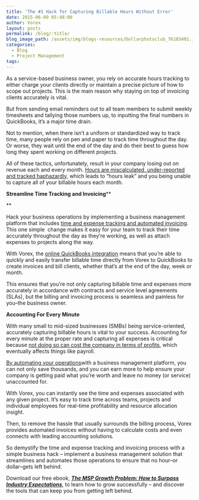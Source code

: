 ```yaml
---
title: 'The #1 Hack for Capturing Billable Hours Without Error'
date: 2015-06-09 05:48:00
author: Vorex
layout: posts
permalink: /blog/:title/
blog_image_path: /assets/img/blogs-resources/Dollarphotoclub_76103401.jpg
categories:
  - Blog
  - Project Management
tags:  
---
```



As a service-based business owner, you rely on accurate hours tracking to either charge your clients directly or maintain a precise picture of how to scope out projects. This is the main reason why staying on top of invoicing clients accurately is vital.

But from sending email reminders out to all team members to submit weekly timesheets and tallying those numbers up, to inputting the final numbers in QuickBooks, it’s a major time drain.

Not to mention, when there isn’t a uniform or standardized way to track time, many people rely on pen and paper to track time throughout the day. Or worse, they wait until the end of the day and do their best to guess how long they spent working on different projects.

All of these tactics, unfortunately, result in your company losing out on revenue each and every month. [Hours are miscalculated, under-reported and tracked haphazardly](https://hbr.org/2015/01/workers-are-bad-at-filling-out-timesheets-and-it-costs-billions-a-day), which leads to “hours leak” and you being unable to capture all of your billable hours each month.

**Streamline Time Tracking and Invoicing**\*\*

\*\*

Hack your business operations by implementing a business management platform that includes [time and expense tracking and automated invoicing](http://www.vorex.com/product/). This one simple  change makes it easy for your team to track their time accurately throughout the day as they’re working, as well as attach expenses to projects along the way.

With Vorex, the [online QuickBooks integration](http://www.vorex.com/media/new-vorex-winter-2015-release-simplifies-online-project-management-for-smbs-and-professional-services-organizations/) means that you’re able to quickly and easily transfer billable time directly from Vorex to QuickBooks to create invoices and bill clients, whether that’s at the end of the day, week or month.

This ensures that you’re not only capturing billable time and expenses more accurately in accordance with contracts and service level agreements (SLAs), but the billing and invoicing process is seamless and painless for you–the business owner.

**Accounting For Every Minute**

With many small to mid-sized businesses (SMBs) being service-oriented, accurately capturing billable hours is vital to your success. Accounting for every minute at the proper rate and capturing all expenses is critical because [not doing so can cost the company in terms of profits](http://blog.hourstimetracking.com/you-could-be-wasting-50000-a-year-by-not-tracking-your-time/), which eventually affects things like payroll.

[By automating your operations](http://www.entrepreneur.com/article/237895)with a business management platform, you can not only save thousands, and you can earn more to help ensure your company is getting paid what you’re worth and leave no money (or service) unaccounted for.

With Vorex, you can instantly see the time and expenses associated with any given project. It’s easy to track time across teams, projects and individual employees for real-time profitability and resource allocation insight.

Then, to remove the hassle that usually surrounds the billing process, Vorex provides automated invoices without having to calculate costs and even connects with leading accounting solutions.

So demystify the time and expense tracking and invoicing process with a simple business hack – implement a business management solution that streamlines and automates those operations to ensure that no hour–or dollar–gets left behind.

Download our free ebook, **[*The MSP Growth Problem: How to Surpass Industry Expectations*](http://vorex.hs-sites.com/the-msp-growth-problem-how-to-surpass-industry-expectations)**, to learn how to grow successfully – and discover the tools that can keep you from getting left behind.
